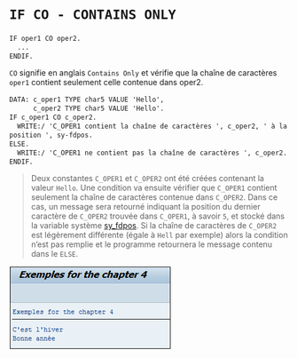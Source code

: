 # **`IF CO - CONTAINS ONLY`**

```JS
IF oper1 CO oper2.
  ...
ENDIF.
```

`CO` signifie en anglais `Contains Only` et vérifie que la chaîne de caractères `oper1` contient seulement celle contenue dans oper2.

```JS
DATA: c_oper1 TYPE char5 VALUE 'Hello',
      c_oper2 TYPE char5 VALUE 'Hello'.
IF c_oper1 CO c_oper2.
  WRITE:/ 'C_OPER1 contient la chaîne de caractères ', c_oper2, ' à la
position ', sy-fdpos.
ELSE.
  WRITE:/ 'C_OPER1 ne contient pas la chaîne de caractères ', c_oper2.
ENDIF.
```

> Deux constantes `C_OPER1` et `C_OPER2` ont été créées contenant la valeur `Hello`. Une condition va ensuite vérifier que `C_OPER1` contient seulement la chaîne de caractères contenue dans `C_OPER2`. Dans ce cas, un message sera retourné indiquant la position du dernier caractère de `C_OPER2` trouvée dans `C_OPER1`, à savoir `5`, et stocké dans la variable système [sy_fdpos](../99_Help/02_SY-SYSTEM.md). Si la chaîne de caractères de `C_OPER2` est légèrement différente (égale à `Hell` par exemple) alors la condition n’est pas remplie et le programme retournera le message contenu dans le `ELSE`.

![](../00_Ressources/02_03_01.png)
